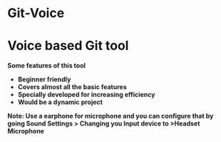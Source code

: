 # Git-Voice
<h1>Voice based Git tool</h1>
<b>Some features of this tool<b>
<ul>
<li>Beginner friendly </li>
<li> Covers almost all the basic features </li>
<li>Specially developed for increasing efficiency </li>
<li>Would be a dynamic project </li>
</ul>

Note: Use a earphone for microphone and you can configure that by going Sound Settings > Changing you Input device to >Headset Microphone
   
   

   

